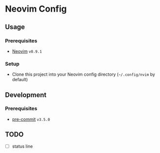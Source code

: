 # Neovim Config

## Usage

### Prerequisites

- [Neovim](https://neovim.io/) `v0.9.1`

### Setup

- Clone this project into your Neovim config directory (`~/.config/nvim` by default)

## Development

### Prerequisites

- [pre-commit](https://pre-commit.com/) `v3.5.0`

## TODO

- [ ] status line
